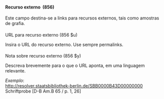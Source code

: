 #### Recurso externo&nbsp; (856)

Este campo destina-se a links para recursos externos, tais como amostras de grafia.

####   
URL para recurso externo (856 $u)

Insira o URL do recurso externo. Use sempre permalinks.

####   
Nota sobre recurso externo (856 $y)

Descreva brevemente para o que o URL aponta, em uma linguagem relevante.

_Exemplo_:  
[http://resolver.staatsbibliothek-berlin.de/SBB0000B43D00000000  
](http://resolver.staatsbibliothek-berlin.de/SBB0000B43D00000000)Schriftprobe [D-B Am.B 65 / p. 1, 26]